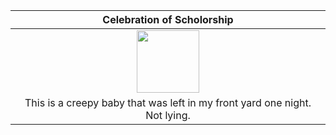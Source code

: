 |                    Celebration of Scholorship                              |
| :------------------------------------------------------------------------: |
|<img src="![IMG_4134](https://github.com/user-attachments/assets/ee45fa97-6a91-40ff-b9a5-c81fbde83e5e)" width="100">|
| This is a creepy baby that was left in my front yard one night. Not lying. |

